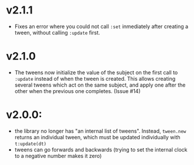 # v2.1.1

* Fixes an error where you could not call `:set` inmediately after creating a tween, without calling `:update` first.

# v2.1.0

* The tweens now initialize the value of the subject on the first call to `:update` instead of when the tween is created.
  This allows creating several tweens which act on the same subject, and apply one after the other when the previous one completes.
  (Issue #14)

# v2.0.0:

* the library no longer has "an internal list of tweens". Instead, `tween.new` returns an individual tween, which
  must be updated individually with `t:update(dt)`
* tweens can go forwards and backwards (trying to set the internal clock to a negative number makes it zero)

